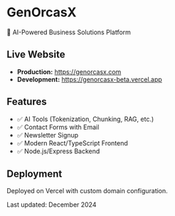 # GenOrcasX

🚀 AI-Powered Business Solutions Platform

## Live Website
- **Production:** https://genorcasx.com
- **Development:** https://genorcasx-beta.vercel.app

## Features
- ✅ AI Tools (Tokenization, Chunking, RAG, etc.)
- ✅ Contact Forms with Email
- ✅ Newsletter Signup
- ✅ Modern React/TypeScript Frontend
- ✅ Node.js/Express Backend

## Deployment
Deployed on Vercel with custom domain configuration.

Last updated: December 2024
